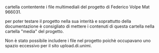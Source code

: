 cartella contentente i file multimediali del progetto di Federico Volpe Mat 966031.

per poter testare il progetto nella sua interità e soprattutto della documentazione 
è consigliato di mettere i contenuti di questa cartella nella cartella "media" del progetto.

Non è stato possibile includere i file nel progetto poichè occupavano uno spazio eccessivo per il sito upload.di.unimi.